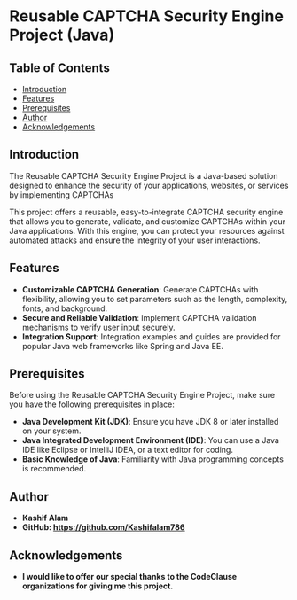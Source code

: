 # Reusable CAPTCHA Security Engine Project (Java)

## Table of Contents
- [Introduction](#introduction)
- [Features](#features)
- [Prerequisites](#prerequisites)
- [Author](#author)
- [Acknowledgements](#acknowledgements)

## Introduction

The Reusable CAPTCHA Security Engine Project is a Java-based solution designed to enhance the security of your applications, websites, or services by implementing CAPTCHAs 

This project offers a reusable, easy-to-integrate CAPTCHA security engine that allows you to generate, validate, and customize CAPTCHAs within your Java applications. With this engine, you can protect your resources against automated attacks and ensure the integrity of your user interactions.

## Features

- **Customizable CAPTCHA Generation**: Generate CAPTCHAs with flexibility, allowing you to set parameters such as the length, complexity, fonts, and background.
- **Secure and Reliable Validation**: Implement CAPTCHA validation mechanisms to verify user input securely.
- **Integration Support**: Integration examples and guides are provided for popular Java web frameworks like Spring and Java EE.

## Prerequisites

Before using the Reusable CAPTCHA Security Engine Project, make sure you have the following prerequisites in place:

- **Java Development Kit (JDK)**: Ensure you have JDK 8 or later installed on your system.
- **Java Integrated Development Environment (IDE)**: You can use a Java IDE like Eclipse or IntelliJ IDEA, or a text editor for coding.
- **Basic Knowledge of Java**: Familiarity with Java programming concepts is recommended.

## Author
- **Kashif Alam**
- **GitHub: https://github.com/Kashifalam786**

## Acknowledgements
- **I would like to offer our special thanks to the CodeClause organizations for giving me this project.**
